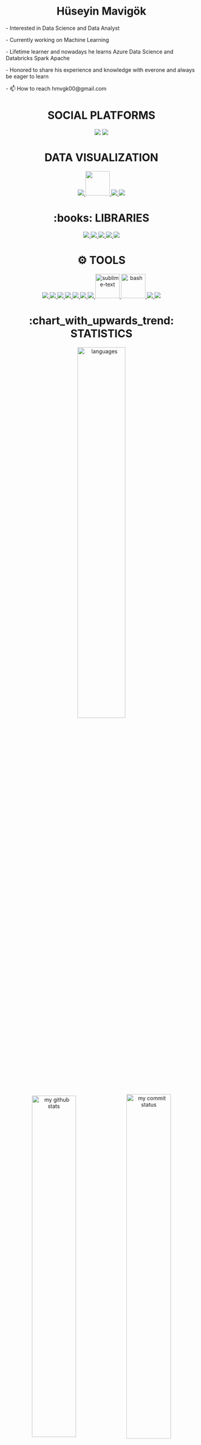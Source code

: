 <div> <h1 align="center"> Hüseyin Mavigök </h1> </div>
<p>- Interested in Data Science and Data Analyst </p>
<p>- Currently working on Machine Learning </p>
<p>- Lifetime learner and nowadays he learns Azure Data Science and Databricks Spark Apache </p>
<p>- Honored to share his experience and knowledge with everone and always be eager to learn </p>
<p>- 📫 How to reach hmvgk00@gmail.com</p>

<div> <h1 align="center"> SOCIAL PLATFORMS </h1> 
<p align="center">
<a href="https://www.linkedin.com/in/hmvgk/"/><img src="https://img.shields.io/badge/linkedin-%230077B5.svg?&style=for-the-badge&logo=linkedin&logoColor=white" /></a>
<a href="mailto:hmvgk00@gmail.com"><img src="https://img.shields.io/badge/gmail-f1f2f6.svg?&style=for-the-badge&logo=gmail&logoColor=red" /></a>
</p></div>

<div align="center"> <h1 align="center"> DATA VISUALIZATION </h1> </div>
<p align="center">
<a href="#" target="_blank"> <img src="https://github.com/hmvgk/hmvgk/blob/main/icons/pngegg%20(1).png"/> </a> 
<a href="#" target="_blank"> <img src="https://github.com/hmvgk/hmvgk/blob/main/icons/seaborn.png" height="64"/> </a>    
<a href="#" target="_blank"> <img src="https://github.com/hmvgk/hmvgk/blob/main/icons/pngegg%20(22).png"/> </a>  
<a href="#" target="_blank"> <img src="https://github.com/hmvgk/hmvgk/blob/main/icons/pngegg%20(24).png"/> </a>   
  
<div align="center"> <h1 align="center">:books: LIBRARIES </h1> </div>
<p align="center">
<a href="#" target="_blank"> <img src="https://github.com/hmvgk/hmvgk/blob/main/icons/pngegg%20(20).png"/> </a>   
<a href="#" target="_blank"> <img src="https://github.com/hmvgk/hmvgk/blob/main/icons/pngegg%20(2).png"/> </a>                                                     
<a href="#" target="_blank"> <img src="https://github.com/hmvgk/hmvgk/blob/main/icons/pngegg%20(4).png"/> </a> 
<a href="#" target="_blank"> <img src="https://github.com/hmvgk/hmvgk/blob/main/icons/pngegg%20(10).png"/> </a>
<a href="#" target="_blank"> <img src="https://github.com/hmvgk/hmvgk/blob/main/icons/pngegg%20(17).png"/> </a>  
</p>

<div align="center"> <h1 align="center"> ⚙ TOOLS </h1> </div>
<p align="center">
<a href="#" target="_blank"> <img src="https://github.com/hmvgk/hmvgk/blob/main/icons/pngegg%20(5).png"/> </a> 
<a href="#" target="_blank"> <img src="https://github.com/hmvgk/hmvgk/blob/main/icons/pngegg%20(12).png"/> </a>  
<a href="#" target="_blank"> <img src="https://github.com/hmvgk/hmvgk/blob/main/icons/pngegg%20(18).png"/> </a>  
<a href="#" target="_blank"> <img src="https://github.com/hmvgk/hmvgk/blob/main/icons/icons8-slack-new-64.png"/> </a>                                                
<a href="#" target="_blank"> <img src="https://github.com/hmvgk/hmvgk/blob/main/icons/icons8-jira-64.png"/> </a>                  
<a href="#" target="_blank"> <img src="https://github.com/hmvgk/hmvgk/blob/main/icons/icons8-git-64.png"/> </a>
<a href="#" target="_blank"> <img src="https://github.com/hmvgk/hmvgk/blob/main/icons/pngegg%20(21).png"/> </a>
<a href="#" target="_blank"> <img src="https://cdn.icon-icons.com/icons2/1381/PNG/512/sublimetext_94866.png" alt="sublime-text" height="64"/> </a>
<a href="#" target="_blank"> <img src="https://www.vectorlogo.zone/logos/gnu_bash/gnu_bash-icon.svg" alt="bash" height="64"/> </a>
<a href="#" target="_blank"> <img src="https://github.com/hmvgk/hmvgk/blob/main/icons/pngegg%20(7).png"/> </a>  
<a href="#" target="_blank"> <img src="https://github.com/hmvgk/hmvgk/blob/main/icons/icons8-amazon-web-services-64.png"/> </a>                                       <div>                                                                                                                                                                             
  <div align="center"> <h1 align="center"> :chart_with_upwards_trend: STATISTICS </h1> </div>

</p align="center">
<p align="center"><img align="center" src="https://github-readme-stats.vercel.app/api/top-langs/?username=hmvgk&theme=algolia&layout=compact" alt="languages" width="50%" >
</p>
<p align="center">
<img align="center" src="https://github-readme-stats.vercel.app/api?username=hmvgk&count_private=true&theme=algolia&show_icons=true&hide_border=true" alt="my github stats" width="48%"/>&nbsp;
<img align="center" src="https://github-readme-streak-stats.herokuapp.com/?user=hmvgk&theme=algolia" alt="my commit status" width="48.2%"/>
</p>

<div align="center"> <h1 align="center"> 💾 MY REPOSITORIES  </h1> </div>
<p align="center">
<a href="https://github.com/hmvgk/Machine-Learning">
  <img align="center" src="https://github-readme-stats.vercel.app/api/pin/?username=hmvgk&repo=Machine-Learning&theme=algolia" />
</a>

<a href="https://github.com/hmvgk/EDA-Project">
  <img align="center" src="https://github-readme-stats.vercel.app/api/pin/?username=hmvgk&repo=EDA-Project&theme=algolia" />
</a>
</p>

